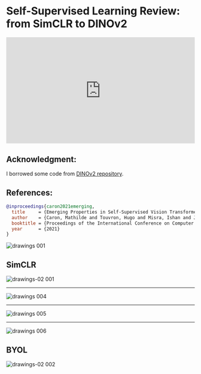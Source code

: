 # Self-Supervised Learning Review: from SimCLR to DINOv2

<head>
  <link rel="stylesheet" href="https://cdn.jsdelivr.net/npm/katex@0.16.8/dist/katex.min.css">
  <script src="https://cdn.jsdelivr.net/npm/katex@0.16.8/dist/katex.min.js"></script>
  <script src="https://cdn.jsdelivr.net/npm/katex@0.16.8/dist/contrib/auto-render.min.js"></script>
</head>

<div style="position: relative; padding-bottom: 56.25%; height: 0; overflow: hidden;">
  <iframe style="position: absolute; top: 0; left: 0; width: 100%; height: 100%;" src="https://www.youtube.com/embed/G6c6zk0RhRM" frameborder="0" allowfullscreen></iframe>
</div>

## Acknowledgment:
I borrowed some code from [DINOv2 repository](https://github.com/facebookresearch/dinov2).

## References:
```bibtex
@inproceedings{caron2021emerging,
  title     = {Emerging Properties in Self-Supervised Vision Transformers},
  author    = {Caron, Mathilde and Touvron, Hugo and Misra, Ishan and J{\'e}gou, Herv{\'e} and Mairal, Julien and Bojanowski, Piotr and Joulin, Armand},
  booktitle = {Proceedings of the International Conference on Computer Vision (ICCV)},
  year      = {2021}
}
```

![drawings 001](https://github.com/user-attachments/assets/df19cfb5-a591-45a5-9ea9-fe5e131fb50f)

## SimCLR

![drawings-02 001](https://github.com/user-attachments/assets/7a7f5732-8242-4c08-984c-a9cc486929f3)

---

![drawings 004](https://github.com/user-attachments/assets/be97b241-8429-4f1f-8230-ba1db6aec673)

---

![drawings 005](https://github.com/user-attachments/assets/77304cbd-1369-4a29-b773-43f0c139ea5b)

---

![drawings 006](https://github.com/user-attachments/assets/fa5b86ae-7cc6-43c2-b66d-d5df9227da8a)

## BYOL

![drawings-02 002](https://github.com/user-attachments/assets/100b4449-f0d6-48f5-a44a-d51edd0eb248)



<script>
  document.addEventListener("DOMContentLoaded", function() {
    renderMathInElement(document.body, {
      delimiters: [
        {left: '$$', right: '$$', display: true}, // Display math (e.g., equations on their own line)
        {left: '$', right: '$', display: false},  // Inline math (e.g., within a sentence)
        {left: '\\(', right: '\\)', display: false}, // Another way to write inline math
        {left: '\\[', right: '\\]', display: true}   // Another way to write display math
      ]
    });
  });
</script>
